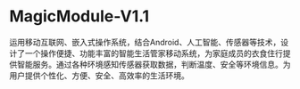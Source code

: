 # MagicModule-V1.1
运用移动互联网、嵌入式操作系统，结合Android、人工智能、传感器等技术，设计了一个操作便捷、功能丰富的智能生活管家移动系统，为家庭成员的衣食住行提供智能服务。通过各种环境感知传感器获取数据，判断温度、安全等环境信息。为用户提供个性化、方便、安全、高效率的生活环境。

